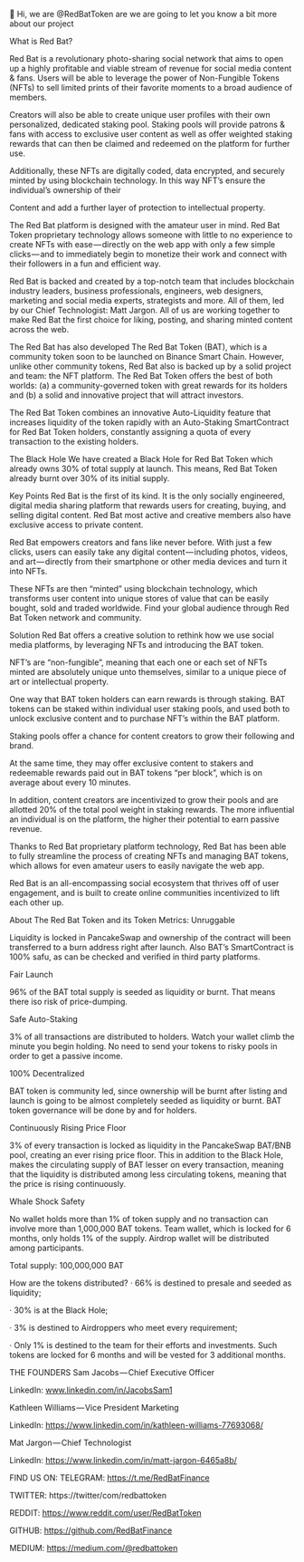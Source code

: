 👋 Hi, we are @RedBatToken are we are going to let you know a bit more about our project
 
What is Red Bat?

Red Bat is a revolutionary photo-sharing social network that aims to open up a highly profitable and viable stream of revenue for social media content & fans. Users will be able to leverage the power of Non-Fungible Tokens (NFTs) to sell limited prints of their favorite moments to a broad audience of members. 

Creators will also be able to create unique user profiles with their own personalized, dedicated staking pool. Staking pools will provide patrons & fans with access to exclusive user content as well as offer weighted staking rewards that can then be claimed and redeemed on the platform for further use.

Additionally, these NFTs are digitally coded, data encrypted, and securely minted by using blockchain technology. In this way NFT’s ensure the individual’s ownership of their

Content and add a further layer of protection to intellectual property.

The Red Bat platform is designed with the amateur user in mind. Red Bat Token proprietary technology allows someone with little to no experience to create NFTs with ease — directly on the web app with only a few simple clicks — and to immediately begin to monetize their work and connect with their followers in a fun and efficient way.

Red Bat is backed and created by
 a top-notch team that includes blockchain industry leaders, business professionals, engineers, web designers, marketing and social media experts, strategists and more. All of them, led by our Chief Technologist: Matt Jargon. All of us are working together to make Red Bat the first choice for liking, posting, and sharing minted content across the web.

The Red Bat has also developed The Red Bat Token (BAT), which is a community token soon to be launched on Binance Smart Chain. However, unlike other community tokens, Red Bat also is backed up by a solid project and team: the NFT platform. The Red Bat Token offers the best of both worlds: (a) a community-governed token with great rewards for its holders and (b) a solid and innovative project that will attract investors.

The Red Bat Token combines an innovative Auto-Liquidity feature that increases liquidity of the token rapidly with an Auto-Staking SmartContract for Red Bat Token holders, constantly assigning a quota of every transaction to the existing holders.

The Black Hole
We have created a Black Hole for Red Bat Token which already owns 30% of total supply at launch. This means, Red Bat Token already burnt over 30% of its initial supply.

Key Points
Red Bat is the first of its kind. It is the only socially engineered, digital media sharing platform that rewards users for creating, buying, and selling digital content. Red Bat most active and creative members also have exclusive access to private content.

Red Bat empowers creators and fans like never before. With just a few clicks, users can easily take any digital content — including photos, videos, and art — directly from their smartphone or other media devices and turn it into NFTs.

These NFTs are then “minted” using blockchain technology, which transforms user content into unique stores of value that can be easily bought, sold and traded worldwide. Find your global audience through Red Bat Token network and community.

Solution
Red Bat offers a creative solution to rethink how we use social media platforms, by leveraging NFTs and introducing the BAT token.

NFT’s are “non-fungible”, meaning that each one or each set of NFTs minted are absolutely unique unto themselves, similar to a unique piece of art or intellectual property.

One way that BAT token holders can earn rewards is through staking. BAT tokens can be staked within individual user staking pools, and used both to unlock exclusive content and to purchase NFT’s within the BAT platform.

Staking pools offer a chance for content creators to grow their following and brand.

At the same time, they may offer exclusive content to stakers and redeemable rewards paid out in BAT tokens “per block”, which is on average about every 10 minutes.

In addition, content creators are incentivized to grow their pools and are allotted 20% of the total pool weight in staking rewards. The more influential an individual is on the platform, the higher their potential to earn passive revenue.

Thanks to Red Bat proprietary platform technology, Red Bat has been able to fully streamline the process of creating NFTs and managing BAT tokens, which allows for even amateur users to easily navigate the web app.

Red Bat is an all-encompassing social ecosystem that thrives off of user engagement, and is built to create online communities incentivized to lift each other up.

About The Red Bat Token and its Token Metrics:
Unruggable

Liquidity is locked in PancakeSwap and ownership of the contract will been transferred to a burn address right after launch. Also BAT’s SmartContract is 100% safu, as can be checked and verified in third party platforms.

Fair Launch

96% of the BAT total supply is seeded as liquidity or burnt. That means there iso risk of price-dumping.

Safe Auto-Staking

3% of all transactions are distributed to holders. Watch your wallet climb the minute you begin holding. No need to send your tokens to risky pools in order to get a passive income.

100% Decentralized

BAT token is community led, since ownership will be burnt after listing and launch is going to be almost completely seeded as liquidity or burnt. BAT token governance will be done by and for holders.

Continuously Rising Price Floor

3% of every transaction is locked as liquidity in the PancakeSwap BAT/BNB pool, creating an ever rising price floor. This in addition to the Black Hole, makes the circulating supply of BAT lesser on every transaction, meaning that the liquidity is distributed among less circulating tokens, meaning that the price is rising continuously.

Whale Shock Safety

No wallet holds more than 1% of token supply and no transaction can involve more than 1,000,000 BAT tokens. Team wallet, which is locked for 6 months, only holds 1% of the supply. Airdrop wallet will be distributed among participants.

Total supply: 100,000,000 BAT

How are the tokens distributed?
· 66% is destined to presale and seeded as liquidity;

· 30% is at the Black Hole;

· 3% is destined to Airdroppers who meet every requirement;

· Only 1% is destined to the team for their efforts and investments. Such tokens are locked for 6 months and will be vested for 3 additional months.

THE FOUNDERS
Sam Jacobs — Chief Executive Officer

LinkedIn: www.linkedin.com/in/JacobsSam1

Kathleen Williams — Vice President Marketing

LinkedIn: https://www.linkedin.com/in/kathleen-williams-77693068/

Mat Jargon — Chief Technologist

LinkedIn: https://www.linkedin.com/in/matt-jargon-6465a8b/

FIND US ON:
TELEGRAM: https://t.me/RedBatFinance

TWITTER: https://twitter/com/redbattoken

REDDIT: https://www.reddit.com/user/RedBatToken

GITHUB: https://github.com/RedBatFinance

MEDIUM: https://medium.com/@redbattoken
